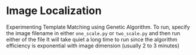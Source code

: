 # Image Localization

Experimenting Template Matching using Genetic Algorithm.
To run, specify the image filename in either `one_scale.py` or `two_scale.py` and then run either of the file
It will take quiet a long time to run since the algorithm efficiency is exponential with image dimension (usually 2 to 3 minutes)
